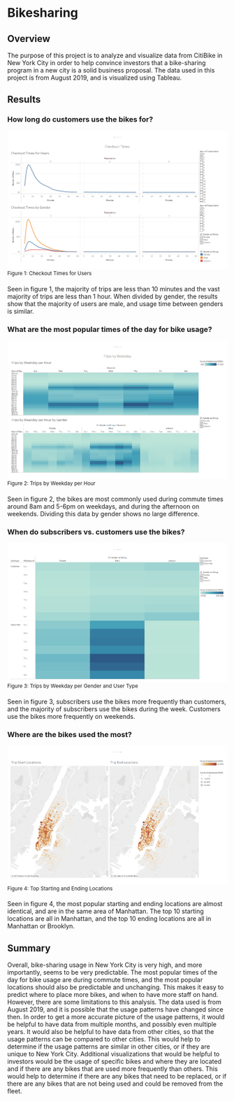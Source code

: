 # Bikesharing
 
## Overview
The purpose of this project is to analyze and visualize data from CitiBike in New York City in order to help convince investors that a bike-sharing program in a new city is a solid business proposal. The data used in this project is from August 2019, and is visualized using Tableau.

## Results
### How long do customers use the bikes for?

![Figure 1: Checkout Times for Users](Figures/Fig1.png)
<sup>Figure 1: Checkout Times for Users</sup>

Seen in figure 1, the majority of trips are less than 10 minutes and the vast majority of trips are less than 1 hour. When divided by gender, the results show that the majority of users are male, and usage time between genders is similar.

### What are the most popular times of the day for bike usage?

![Figure 2: Trips by Weekday per Hour](Figures/Fig2.png)
<sup>Figure 2: Trips by Weekday per Hour</sup>

Seen in figure 2, the bikes are most commonly used during commute times around 8am and 5-6pm on weekdays, and during the afternoon on weekends. Dividing this data by gender shows no large difference.

### When do subscribers vs. customers use the bikes?

![Figure 3: Trips by Weekday per Gender and User Type](Figures/Fig3.png)
<sup>Figure 3: Trips by Weekday per Gender and User Type</sup>

Seen in figure 3, subscribers use the bikes more frequently than customers, and the majority of subscribers use the bikes during the week. Customers use the bikes more frequently on weekends.

### Where are the bikes used the most?

![Figure 4: Top Starting and Ending Locations](Figures/Fig4.png)
<sup>Figure 4: Top Starting and Ending Locations</sup>

Seen in figure 4, the most popular starting and ending locations are almost identical, and are in the same area of Manhattan. The top 10 starting locations are all in Manhattan, and the top 10 ending locations are all in Manhattan or Brooklyn.

## Summary

Overall, bike-sharing usage in New York City is very high, and more importantly, seems to be very predictable. The most popular times of the day for bike usage are during commute times, and the most popular locations should also be predictable and unchanging. This makes it easy to predict where to place more bikes, and when to have more staff on hand. However, there are some limitations to this analysis. The data used is from August 2019, and it is possible that the usage patterns have changed since then. In order to get a more accurate picture of the usage patterns, it would be helpful to have data from multiple months, and possibly even multiple years. It would also be helpful to have data from other cities, so that the usage patterns can be compared to other cities. This would help to determine if the usage patterns are similar in other cities, or if they are unique to New York City. Additional visualizations that would be helpful to investors would be the usage of specific bikes and where they are located and if there are any bikes that are used more frequently than others. This would help to determine if there are any bikes that need to be replaced, or if there are any bikes that are not being used and could be removed from the fleet.